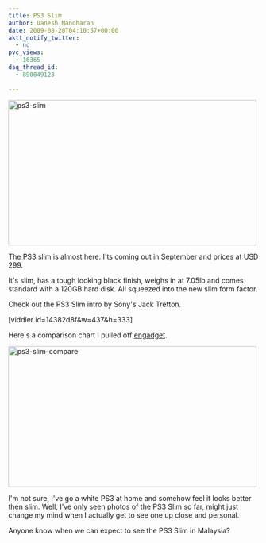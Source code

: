 ```yaml
---
title: PS3 Slim
author: Danesh Manoharan
date: 2009-08-20T04:10:57+00:00
aktt_notify_twitter:
  - no
pvc_views:
  - 16365
dsq_thread_id:
  - 890049123

---
```

[<img loading="lazy" class="alignnone size-medium wp-image-1720" title="ps3-slim" src="/wp-content/uploads/2009/08/ps3-slim-500x293.jpg" alt="ps3-slim" width="500" height="293" srcset="/wp-content/uploads/2009/08/ps3-slim-500x293.jpg 500w, /wp-content/uploads/2009/08/ps3-slim.jpg 600w" sizes="(max-width: 500px) 100vw, 500px" />][1]

The PS3 slim is almost here. I'ts coming out in September and prices at USD 299.

It's slim, has a tough looking black finish, weighs in at 7.05lb and comes standard with a 120GB hard disk. All squeezed into the new slim form factor.

Check out the PS3 Slim intro by Sony's Jack Tretton.

[viddler id=14382d8f&w=437&h=333]

Here's a comparison chart I pulled off [engadget][2].

[<img loading="lazy" class="alignnone size-medium wp-image-1719" title="ps3-slim-compare" src="/wp-content/uploads/2009/08/ps3-slim-compare-500x284.png" alt="ps3-slim-compare" width="500" height="284" srcset="/wp-content/uploads/2009/08/ps3-slim-compare-500x284.png 500w, /wp-content/uploads/2009/08/ps3-slim-compare.png 812w" sizes="(max-width: 500px) 100vw, 500px" />][3]

I'm not sure, I've go a white PS3 at home and somehow feel it looks better then slim. Well, I've only seen photos of the PS3 Slim so far, might just change my mind when I actually get to see one up close and personal.

Anyone know when we can expect to see the PS3 Slim in Malaysia?

 [1]: /wp-content/uploads/2009/08/ps3-slim.jpg
 [2]: http://www.engadget.com/2009/08/18/ps3-slim-sized-up-smaller-deeper-no-linux-or-ps2-compatibilit/
 [3]: /wp-content/uploads/2009/08/ps3-slim-compare.png
